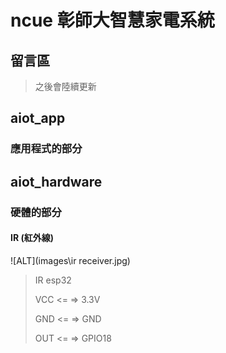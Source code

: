 # ncue 彰師大智慧家電系統

## 留言區

>
> 之後會陸續更新
>

## aiot_app

### 應用程式的部分

## aiot_hardware

### 硬體的部分

#### IR (紅外線)

![ALT](images\ir receiver.jpg)

> IR       esp32
>
> VCC <= => 3.3V
>
> GND <= => GND
>
> OUT <= => GPIO18



